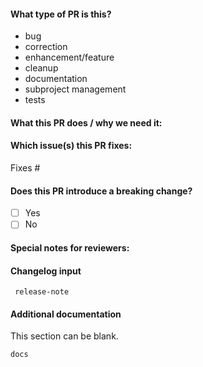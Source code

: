 #### What type of PR is this?

<!-- Add one of the following kinds: -->
* bug
* correction
* enhancement/feature
* cleanup
* documentation
* subproject management
* tests

#### What this PR does / why we need it:




#### Which issue(s) this PR fixes:

<!-- Automatically closes linked issue when PR is merged.
Usage: `Fixes #<issue number>`, or `Fixes (paste link of issue)`. -->

Fixes #


#### Does this PR introduce a breaking change?

- [ ] Yes
- [ ] No

<!-- If indicated yes above, please describe the breaking change(s). -->

#### Special notes for reviewers:



#### Changelog input

```
 release-note

```

#### Additional documentation 

This section can be blank.



```
docs

```
